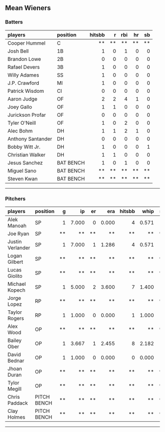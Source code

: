 ## Mean Wieners

### Batters

 
|players           |position  | hitsbb|  r| rbi| hr| sb| 
|:-----------------|:---------|------:|--:|---:|--:|--:| 
|Cooper Hummel     |C         |     **| **|  **| **| **| 
|Josh Bell         |1B        |      1|  0|   1|  0|  0| 
|Brandon Lowe      |2B        |      0|  0|   0|  0|  0| 
|Rafael Devers     |3B        |      1|  0|   0|  0|  0| 
|Willy Adames      |SS        |      1|  0|   0|  0|  0| 
|J.P. Crawford     |MI        |      1|  0|   0|  0|  0| 
|Patrick Wisdom    |CI        |      0|  0|   0|  0|  0| 
|Aaron Judge       |OF        |      2|  2|   4|  1|  0| 
|Joey Gallo        |OF        |      1|  1|   0|  0|  0| 
|Jurickson Profar  |OF        |      0|  0|   0|  0|  0| 
|Tyler O'Neill     |OF        |      1|  0|   2|  0|  0| 
|Alec Bohm         |DH        |      1|  1|   2|  1|  0| 
|Anthony Santander |DH        |      0|  0|   0|  0|  0| 
|Bobby Witt Jr.    |DH        |      1|  0|   0|  0|  1| 
|Christian Walker  |DH        |      1|  1|   0|  0|  0| 
|Jesus Sanchez     |BAT BENCH |      1|  0|   1|  0|  0| 
|Miguel Sano       |BAT BENCH |     **| **|  **| **| **| 
|Steven Kwan       |BAT BENCH |     **| **|  **| **| **| 


* * *

### Pitchers

 
|players          |position    |  g|    ip| er|   era| hitsbb|  whip| so|  w| sv| 
|:----------------|:-----------|--:|-----:|--:|-----:|------:|-----:|--:|--:|--:| 
|Alek Manoah      |SP          |  1| 7.000|  0| 0.000|      4| 0.571|  7|  1|  0| 
|Joe Ryan         |SP          | **|    **| **|    **|     **|    **| **| **| **| 
|Justin Verlander |SP          |  1| 7.000|  1| 1.286|      4| 0.571|  8|  1|  0| 
|Logan Gilbert    |SP          | **|    **| **|    **|     **|    **| **| **| **| 
|Lucas Giolito    |SP          | **|    **| **|    **|     **|    **| **| **| **| 
|Michael Kopech   |SP          |  1| 5.000|  2| 3.600|      7| 1.400|  3|  0|  0| 
|Jorge Lopez      |RP          | **|    **| **|    **|     **|    **| **| **| **| 
|Taylor Rogers    |RP          |  1| 1.000|  0| 0.000|      1| 1.000|  1|  0|  1| 
|Alex Wood        |OP          | **|    **| **|    **|     **|    **| **| **| **| 
|Bailey Ober      |OP          |  1| 3.667|  1| 2.455|      8| 2.182|  3|  0|  0| 
|David Bednar     |OP          |  1| 1.000|  0| 0.000|      0| 0.000|  1|  0|  0| 
|Jhoan Duran      |OP          | **|    **| **|    **|     **|    **| **| **| **| 
|Tylor Megill     |OP          | **|    **| **|    **|     **|    **| **| **| **| 
|Chris Paddack    |PITCH BENCH | **|    **| **|    **|     **|    **| **| **| **| 
|Clay Holmes      |PITCH BENCH | **|    **| **|    **|     **|    **| **| **| **| 


* * *


